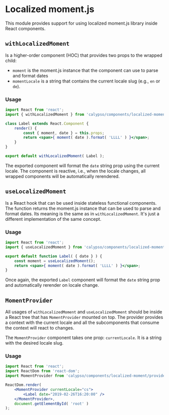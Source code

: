 # Localized moment.js

This module provides support for using localized moment.js library inside React components.

## `withLocalizedMoment`

Is a higher-order component (HOC) that provides two props to the wrapped child:

- `moment` is the moment.js instance that the component can use to parse and format dates
- `momentLocale` is a string that contains the current locale slug (e.g., `en` or `de`).

### Usage

```jsx
import React from 'react';
import { withLocalizedMoment } from 'calypso/components/localized-moment';

class Label extends React.Component {
	render() {
		const { moment, date } = this.props;
		return <span>{ moment( date ).format( 'LLLL' ) }</span>;
	}
}

export default withLocalizedMoment( Label );
```

The exported component will format the `date` string prop using the current locale.
The component is reactive, i.e., when the locale changes, all wrapped components will be
automatically rerendered.

## `useLocalizedMoment`

Is a React hook that can be used inside stateless functional components. The function returns
the moment.js instance that can be used to parse and format dates. Its meaning is the same as
in `withLocalizedMoment`. It's just a different implementation of the same concept.

### Usage

```jsx
import React from 'react';
import { useLocalizedMoment } from 'calypso/components/localized-moment';

export default function Label( { date } ) {
	const moment = useLocalizedMoment();
	return <span>{ moment( date ).format( 'LLLL' ) }</span>;
}
```

Once again, the exported `Label` component will format the `date` string prop and automatically
rerender on locale change.

## `MomentProvider`

All usages of `withLocalizedMoment` and `useLocalizedMoment` should be inside a React tree
that has `MomentProvider` mounted on top. The provider provides a context with the current locale
and all the subcomponents that consume the context will react to changes.

The `MomentProvider` component takes one prop: `currentLocale`. It is a string with the desired
locale slug.

### Usage

```jsx
import React from 'react';
import ReactDom from 'react-dom';
import MomentProvider from 'calypso/components/localized-moment/provider';

ReactDom.render(
	<MomentProvider currentLocale="cs">
		<Label date="2019-02-26T16:20:00" />
	</MomentProvider>,
	document.getElementById( 'root' )
);
```
